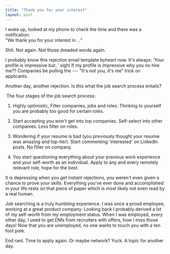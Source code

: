 ```yaml
---
title: "Thank you for your interest"
layout: post
---
```


I woke up, looked at my phone to check the time and there was a notification:\
"We thank you for your interest in ..."

Shit. Not again. Not those dreaded words again. 

I probably know this rejection email template byheart now. It's always: 'Your profile is impressive but..' sigh! If my profile is impressive why you no hire me?? Companies be pulling the --- "It's not you, it's me" trick on applicants. 

Another day, another rejection. Is this what the job search process entails? 

 The four stages of the job search process:

1.  Highly optimistic, Filter companies, jobs and roles. Thinking to yourself you are probably too good for certain roles. 

2.  Start accepting you won't get into top companies. Self-select into other companies. Less filter on roles.

3.  Wondering if your resume is bad (you previously thought your resume was amazing and top-tier). Start commenting 'interested' on LinkedIn posts. No filter on company.

4.  You start questioning everything about your previous work experience and your self-worth as an individual. Apply to any and every remotely relevant role, hope for the best.

It is depressing when you get instant rejections, you weren't even given a chance to prove your skills. Everything you've ever done and accomplished in your life rests on that piece of paper which is most likely not even read by a real human.

Job searching is a truly humbling experience. I was once a proud employee, working at a great product company. Looking back I probably derived a lot of my self-worth from my employment status. When I was employed, every other day, I used to get DMs from recruiters with offers, how I miss those days! Now that you are unemployed, no one wants to touch you with a ten foot pole. 

End rant. Time to apply again. Or maybe network? Yuck. A topic for another day.
